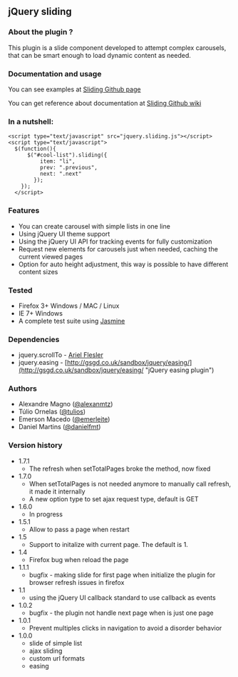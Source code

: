 ## jQuery sliding

### About the plugin ?

This plugin is a slide component developed to attempt complex carousels, that can be smart enough to load dynamic content as needed.

### Documentation and usage

You can see examples at [Sliding Github page](http://alexanmtz.github.com/sliding/ "The github page of usage examples")

You can get reference about documentation at [Sliding Github wiki](https://github.com/alexanmtz/sliding/wiki "The github wiki about the documentation")

### In a nutshell:
    <script type="text/javascript" src="jquery.sliding.js"></script>
    <script type="text/javascript">
      $(function(){
          $("#cool-list").sliding({
              item: "li",
              prev: ".previous",
              next: ".next"
            });
        });
      </script>

### Features

* You can create carousel with simple lists in one line
* Using jQuery UI theme support
* Using the jQuery UI API for tracking events for fully customization
* Request new elements for carousels just when needed, caching the current viewed pages
* Option for auto height adjustment, this way is possible to have different content sizes

### Tested

* Firefox 3+ Windows / MAC / Linux
* IE 7+ Windows
* A complete test suite using [Jasmine](http://pivotal.github.com/jasmine/ "Jasmine - BDD for your javascript")

### Dependencies
* jquery.scrollTo - [Ariel Flesler](http://flesler.blogspot.com/2007/10/jqueryscrollto.html "ScrollTo jQuery plugin")
* jquery.easing - [http://gsgd.co.uk/sandbox/jquery/easing/](http://gsgd.co.uk/sandbox/jquery/easing/ "jQuery easing plugin")

### Authors
* Alexandre Magno ([@alexanmtz](http://www.twitter.com/alexanmtz)) 
* Túlio Ornelas ([@tulios](http://www.twitter.com/tulios))
* Emerson Macedo ([@emerleite](http://www.twitter.com/emerleite))
* Daniel Martins ([@danielfmt](http://www.twitter.com/danielfmt))

### Version history
* 1.7.1
	* The refresh when setTotalPages broke the method, now fixed
* 1.7.0
	* When setTotalPages is not needed anymore to manually call refresh, it made it internally
	* A new option type to set ajax request type, default is GET
* 1.6.0
  * In progress
* 1.5.1
  * Allow to pass a page when restart
* 1.5
  * Support to initalize with current page. The default is 1.
* 1.4
  * Firefox bug when reload the page
* 1.1.1
  * bugfix - making slide for first page when initialize the plugin for browser refresh issues in firefox
* 1.1
  * using the jQuery UI callback standard to use callback as events
* 1.0.2
  * bugfix - the plugin not handle next page when is just one page
* 1.0.1
  * Prevent multiples clicks in navigation to avoid a disorder behavior 
* 1.0.0
  * slide of simple list
  * ajax sliding
  * custom url formats
  * easing
